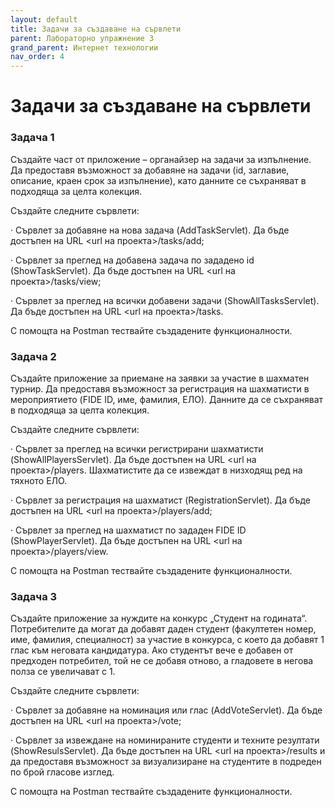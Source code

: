 ```yaml
---
layout: default
title: Задачи за създаване на сървлети
parent: Лабораторно упражнение 3
grand_parent: Интернет технологии
nav_order: 4
---
```


# Задачи за създаване на сървлети

### Задача 1

Създайте част от приложение – органайзер на задачи за изпълнение. Да предоставя възможност за добавяне на задачи (id, заглавие, описание, краен срок за изпълнение), като данните се съхраняват в подходяща за целта колекция.

Създайте следните сървлети:

·        Сървлет за добавяне на нова задача (AddTaskServlet). Да бъде достъпен на URL \<url на проекта>/tasks/add;

·        Сървлет за преглед на добавена задача по зададено id (ShowTaskServlet). Да бъде достъпен на URL \<url на проекта>/tasks/view;

·        Сървлет за преглед на всички добавени задачи (ShowAllTasksServlet). Да бъде достъпен на URL \<url на проекта>/tasks.

С помощта на Postman тествайте създадените функционалности.

### Задача 2

Създайте приложение за приемане на заявки за участие в шахматен турнир. Да предоставя възможност за регистрация на шахматисти в мероприятието (FIDE ID, име, фамилия, ЕЛО). Данните да се съхраняват в подходяща за целта колекция.

Създайте следните сървлети:

·         Сървлет за преглед на всички регистрирани шахматисти (ShowAllPlayersServlet). Да бъде достъпен на URL \<url на проекта>/players. Шахматистите да се извеждат в низходящ ред на тяхното ЕЛО.

·        Сървлет за регистрация на шахматист (RegistrationServlet). Да бъде достъпен на URL \<url на проекта>/players/add;

·        Сървлет за преглед на шахматист по зададен FIDE ID (ShowPlayerServlet). Да бъде достъпен на URL \<url на проекта>/players/view.

С помощта на Postman тествайте създадените функционалности.

### Задача 3

Създайте приложение за нуждите на конкурс „Студент на годината“. Потребителите да могат да добавят даден студент (факултетен номер, име, фамилия, специалност) за участие в конкурса, с което да добавят 1 глас към неговата кандидатура. Ако студентът вече е добавен от предходен потребител, той не се добавя отново, а гладовете в негова полза се увеличават с 1.

Създайте следните сървлети:

·        Сървлет за добавяне на номинация или глас (AddVoteServlet). Да бъде достъпен на URL \<url на проекта>/vote;

·        Сървлет за извеждане на номинираните студенти и техните резултати (ShowResulsServlet). Да бъде достъпен на URL \<url на проекта>/results и да предоставя възможност за визуализиране на студентите в подреден по брой гласове изглед.

С помощта на Postman тествайте създадените функционалности.
